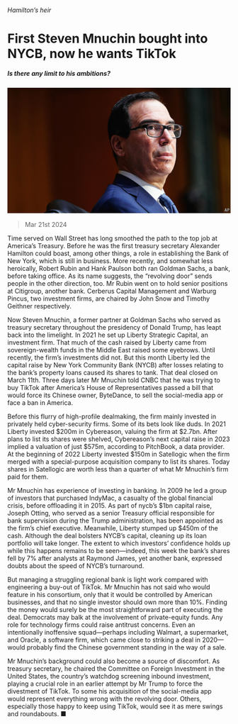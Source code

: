 ###### Hamilton’s heir

# First Steven Mnuchin bought into NYCB, now he wants TikTok 

##### Is there any limit to his ambitions? 

![image](images/20240323_FNP002.jpg) 

> Mar 21st 2024 

Time served on Wall Street has long smoothed the path to the top job at America’s Treasury. Before he was the first treasury secretary Alexander Hamilton could boast, among other things, a role in establishing the Bank of New York, which is still in business. More recently, and somewhat less heroically, Robert Rubin and Hank Paulson both ran Goldman Sachs, a bank, before taking office. As its name suggests, the “revolving door” sends people in the other direction, too. Mr Rubin went on to hold senior positions at Citigroup, another bank. Cerberus Capital Management and Warburg Pincus, two investment firms, are chaired by John Snow and Timothy Geithner respectively.

Now Steven Mnuchin, a former partner at Goldman Sachs who served as treasury secretary throughout the presidency of Donald Trump, has leapt back into the limelight. In 2021 he set up Liberty Strategic Capital, an investment firm. That much of the cash raised by Liberty came from sovereign-wealth funds in the Middle East raised some eyebrows. Until recently, the firm’s investments did not. But this month Liberty led the capital raise by New York Community Bank (NYCB) after losses relating to the bank’s property loans caused its shares to tank. That deal closed on March 11th. Three days later Mr Mnuchin told CNBC that he was trying to buy TikTok after America’s House of Representatives passed a bill that would force its Chinese owner, ByteDance, to sell the social-media app or face a ban in America.

Before this flurry of high-profile dealmaking, the firm mainly invested in privately held cyber-security firms. Some of its bets look like duds. In 2021 Liberty invested $200m in Cybereason, valuing the firm at $2.7bn. After plans to list its shares were shelved, Cybereason’s next capital raise in 2023 implied a valuation of just $575m, according to PitchBook, a data provider. At the beginning of 2022 Liberty invested $150m in Satellogic when the firm merged with a special-purpose acquisition company to list its shares. Today shares in Satellogic are worth less than a quarter of what Mr Mnuchin’s firm paid for them.

Mr Mnuchin has experience of investing in banking. In 2009 he led a group of investors that purchased IndyMac, a casualty of the global financial crisis, before offloading it in 2015. As part of nycb’s $1bn capital raise, Joseph Otting, who served as a senior Treasury official responsible for bank supervision during the Trump administration, has been appointed as the firm’s chief executive. Meanwhile, Liberty stumped up $450m of the cash. Although the deal bolsters NYCB’s capital, cleaning up its loan portfolio will take longer. The extent to which investors’ confidence holds up while this happens remains to be seen—indeed, this week the bank’s shares fell by 7% after analysts at Raymond James, yet another bank, expressed doubts about the speed of NYCB’s turnaround.

But managing a struggling regional bank is light work compared with engineering a buy-out of TikTok. Mr Mnuchin has not said who would feature in his consortium, only that it would be controlled by American businesses, and that no single investor should own more than 10%. Finding the money would surely be the most straightforward part of executing the deal. Democrats may balk at the involvement of private-equity funds. Any role for technology firms could raise antitrust concerns. Even an intentionally inoffensive squad—perhaps including Walmart, a supermarket, and Oracle, a software firm, which came close to striking a deal in 2020—would probably find the Chinese government standing in the way of a sale.

Mr Mnuchin’s background could also become a source of discomfort. As treasury secretary, he chaired the Committee on Foreign Investment in the United States, the country’s watchdog screening inbound investment, playing a crucial role in an earlier attempt by Mr Trump to force the divestment of TikTok. To some his acquisition of the social-media app would represent everything wrong with the revolving door. Others, especially those happy to keep using TikTok, would see it as mere swings and roundabouts. ■


